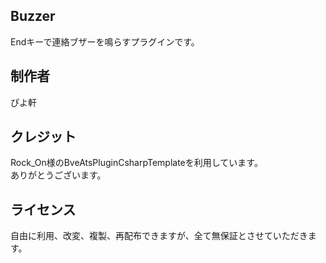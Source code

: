 ## Buzzer
Endキーで連絡ブザーを鳴らすプラグインです。

## 制作者
ぴよ軒

## クレジット
Rock_On様のBveAtsPluginCsharpTemplateを利用しています。  
ありがとうございます。

## ライセンス
自由に利用、改変、複製、再配布できますが、全て無保証とさせていただきます。

